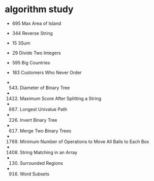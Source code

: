 # algorithm study 
* 695 Max Area of Island
* 344 Reverse String
* 15 3Sum
* 29 Divide Two Integers
* 595 Big Countries
* 183 Customers Who Never Order
 


* 543. Diameter of Binary Tree
* 1422. Maximum Score After Splitting a String
* 687. Longest Univalue Path
* 226. Invert Binary Tree
* 617. Merge Two Binary Trees
* 1769. Minimum Number of Operations to Move All Balls to Each Box
* 1408. String Matching in an Array
* 130. Surrounded Regions
* 916. Word Subsets

